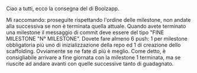 Ciao a tutti, ecco la consegna del di Boolzapp. 

Mi raccomando: proseguite rispettando l'ordine delle milestone, non andate alla successiva se non è terminata quella attuale. Quando avete terminato una milestone il messaggio di commit deve essere del tipo "FINE MILESTONE "N° MILESTONE". Dovete fare almeno 6 push: 1 per milestone obbligatoria più uno di inizializzazione della repo ed 1 di creazione dello scaffolding. Ovviamente se ne fate di più è meglio. Come detto, è consigliabile arrivare a fine giornata con la milestone 1 terminata, ma se riuscite ad andare avanti con quelle successive tanto di guadagnato.
